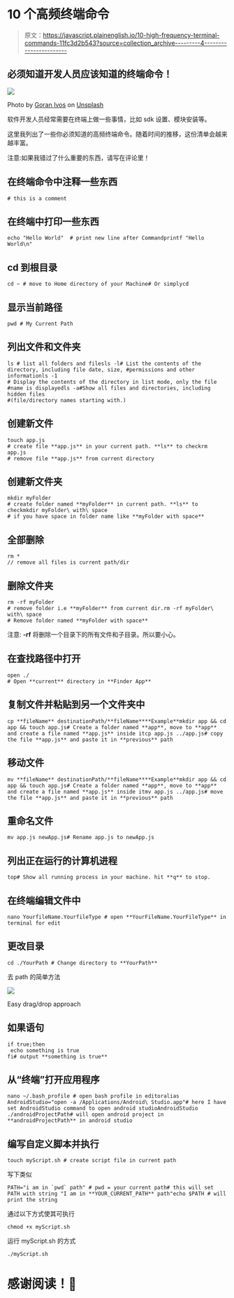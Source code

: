 # 10 个高频终端命令

> 原文：<https://javascript.plainenglish.io/10-high-frequency-terminal-commands-11fc3d2b543?source=collection_archive---------4----------------------->

## 必须知道开发人员应该知道的终端命令！

![](img/66b6cf8f089da1c4d05fa8e4875f5caa.png)

Photo by [Goran Ivos](https://unsplash.com/@goran_ivos?utm_source=unsplash&utm_medium=referral&utm_content=creditCopyText) on [Unsplash](https://unsplash.com/s/photos/computer-terminal?utm_source=unsplash&utm_medium=referral&utm_content=creditCopyText)

软件开发人员经常需要在终端上做一些事情，比如 sdk 设置、模块安装等。

这里我列出了一些你必须知道的高频终端命令。随着时间的推移，这份清单会越来越丰富。

注意:如果我错过了什么重要的东西，请写在评论里！

## 在终端命令中注释一些东西

```
# this is a comment
```

## 在终端中打印一些东西

```
echo "Hello World"  # print new line after Commandprintf "Hello World\n"
```

## cd 到根目录

```
cd ~ # move to Home directory of your Machine# Or simplycd
```

## 显示当前路径

```
pwd # My Current Path
```

## 列出文件和文件夹

```
ls # list all folders and filesls -l# List the contents of the directory, including file date, size, #permissions and other informationls -1
# Display the contents of the directory in list mode, only the file #name is displayedls -a#Show all files and directories, including hidden files 
#(file/directory names starting with.)
```

## 创建新文件

```
touch app.js 
# create file **app.js** in your current path. **ls** to checkrm app.js
# remove file **app.js** from current directory
```

## 创建新文件夹

```
mkdir myFolder 
# create folder named **myFolder** in current path. **ls** to checkmkdir myFolder\ with\ space 
# if you have space in folder name like **myFolder with space**
```

## 全部删除

```
rm *
// remove all files is current path/dir
```

## 删除文件夹

```
rm -rf myFolder
# remove folder i.e **myFolder** from current dir.rm -rf myFolder\ with\ space
# Remove folder named **myFolder with space**
```

注意: **-rf** 将删除一个目录下的所有文件和子目录。所以要小心。

## 在查找路径中打开

```
open ./ 
# Open **current** directory in **Finder App**
```

## 复制文件并粘贴到另一个文件夹中

```
cp **fileName** destinationPath/**fileName****Example**mkdir app && cd app && touch app.js# Create a folder named **app**, move to **app** and create a file named **app.js** inside itcp app.js ../app.js# copy the file **app.js** and paste it in **previous** path
```

## 移动文件

```
mv **fileName** destinationPath/**fileName****Example**mkdir app && cd app && touch app.js# Create a folder named **app**, move to **app** and create a file named **app.js** inside itmv app.js ../app.js# move the file **app.js** and paste it in **previous** path
```

## 重命名文件

```
mv app.js newApp.js# Rename app.js to newApp.js
```

## 列出正在运行的计算机进程

```
top# Show all running process in your machine. hit **q** to stop.
```

## 在终端编辑文件中

```
nano YourfileName.YourfileType # open **YourFileName.YourFileType** in terminal for edit
```

## 更改目录

```
cd ./YourPath # Change directory to **YourPath**
```

去 path 的简单方法

![](img/ca7d7df42175b13d65c3c6f5a65fb93f.png)

Easy drag/drop approach

## 如果语句

```
if true;then
 echo something is true
fi# output **something is true**
```

## 从“终端”打开应用程序

```
nano ~/.bash_profile # open bash profile in editoralias AndroidStudio="open -a /Applications/Android\ Studio.app"# here I have set AndroidStudio command to open android studioAndroidStudio ./androidProjectPath# will open android project in **androidProjectPath** in android studio
```

## 编写自定义脚本并执行

```
touch myScript.sh # create script file in current path
```

写下类似

```
PATH="i am in `pwd` path" # pwd = your current path# this will set PATH with string "I am in **YOUR_CURRENT_PATH** path"echo $PATH # will print the string
```

通过以下方式使其可执行

```
chmod +x myScript.sh
```

运行 myScript.sh 的方式

```
./myScript.sh
```

# 感谢阅读！🍻